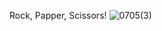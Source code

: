 Rock, Papper, Scissors!
![0705(3)](https://github.com/batamladen/100-Days-Of-Python/assets/117394324/6e3bfc2e-66d9-4dd8-9025-ffc8d547b596)
